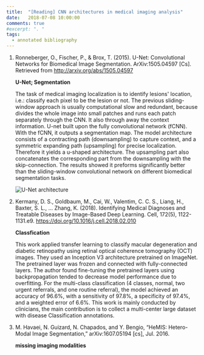 ```yaml
---
title:  "[Reading] CNN architectures in medical imaging analysis"
date:   2018-07-08 10:00:00
comments: true
#excerpt: ". "
tags:
  - annotated bibliography
---
```




1. Ronneberger, O., Fischer, P., & Brox, T. (2015). U-Net: Convolutional Networks for Biomedical Image Segmentation. ArXiv:1505.04597 [Cs]. Retrieved from http://arxiv.org/abs/1505.04597


    **U-Net; Segmentation**

    The task of medical imaging localization is to identify lesions' location, i.e.: classify each pixel to be the lesion or not. The previous sliding-window approach is usually computational slow and redundant, because divides the whole image into small patches and runs each patch separately through the CNN. It also through away the context information. U-net built upon the fully convolutional network (fCNN). With the fCNN, it outputs a segmentation map. The model architecture consists of a contracting path (downsampling) to capture context, and a symmetric expanding path (upsampling) for precise localization. Therefore it yields a u-shaped architecture. The upsampling part also concatenates the corresponding part from the downsampling with the skip-connection. The results showed it preforms significantly better than the sliding-window convolutional network on different biomedical segmentation tasks.

    ![U-Net architecture](https://lmb.informatik.uni-freiburg.de/people/ronneber/u-net/u-net-architecture.png)



1. Kermany, D. S., Goldbaum, M., Cai, W., Valentim, C. C. S., Liang, H., Baxter, S. L., … Zhang, K. (2018). Identifying Medical Diagnoses and Treatable Diseases by Image-Based Deep Learning. Cell, 172(5), 1122-1131.e9. https://doi.org/10.1016/j.cell.2018.02.010

    **Classfication**

    This work applied transfer learning to classify macular degeneration and diabetic retinopathy using retinal optical coherence tomography (OCT) images. They used an Inception V3 architecture pretrained on ImageNet. The pretrained layer was frozen and connected with fully-connected layers. The author found fine-tuning the pretrained layers using backpropagation tended to decrease model performance due to overfitting. For the multi-class classification (4 classes, normal, two urgent referrals, and one routine referral), the model achieved an accuracy of 96.6%, with a sensitivity of 97.8%, a specificity of 97.4%, and a weighted error of 6.6%. This work is mainly conducted by clinicians, the main contribution is to collect a multi-center large dataset with disease Classification annotations.


1. M. Havaei, N. Guizard, N. Chapados, and Y. Bengio, “HeMIS: Hetero-Modal Image Segmentation,” arXiv:1607.05194 [cs], Jul. 2016.

    **missing imaging modalities**

    

